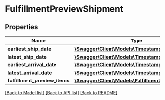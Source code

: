 # FulfillmentPreviewShipment

## Properties
Name | Type | Description | Notes
------------ | ------------- | ------------- | -------------
**earliest_ship_date** | [**\Swagger\Client\Models\Timestamp**](Timestamp.md) |  | 
**latest_ship_date** | [**\Swagger\Client\Models\Timestamp**](Timestamp.md) |  | 
**earliest_arrival_date** | [**\Swagger\Client\Models\Timestamp**](Timestamp.md) |  | 
**latest_arrival_date** | [**\Swagger\Client\Models\Timestamp**](Timestamp.md) |  | 
**fulfillment_preview_items** | [**\Swagger\Client\Models\FulfillmentPreviewItemList**](FulfillmentPreviewItemList.md) |  | 

[[Back to Model list]](../../README.md#documentation-for-models) [[Back to API list]](../../README.md#documentation-for-api-endpoints) [[Back to README]](../../README.md)

